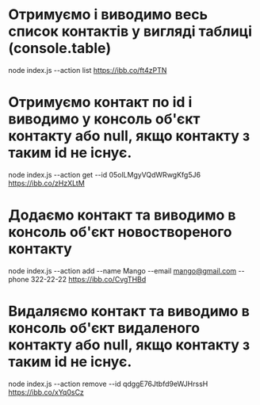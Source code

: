 # Отримуємо і виводимо весь список контактів у вигляді таблиці (console.table)

node index.js --action list
https://ibb.co/ft4zPTN

# Отримуємо контакт по id і виводимо у консоль об'єкт контакту або null, якщо контакту з таким id не існує.

node index.js --action get --id 05olLMgyVQdWRwgKfg5J6
https://ibb.co/zHzXLtM

# Додаємо контакт та виводимо в консоль об'єкт новоствореного контакту

node index.js --action add --name Mango --email mango@gmail.com --phone 322-22-22
https://ibb.co/CvgTHBd

# Видаляємо контакт та виводимо в консоль об'єкт видаленого контакту або null, якщо контакту з таким id не існує.

node index.js --action remove --id qdggE76Jtbfd9eWJHrssH
https://ibb.co/xYq0sCz
